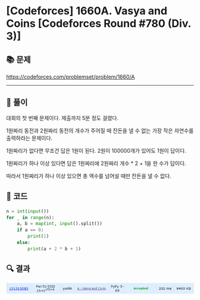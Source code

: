 # [Codeforces] 1660A. Vasya and Coins [Codeforces Round #780 (Div. 3)]

## 📚 문제

https://codeforces.com/problemset/problem/1660/A

---

## 📖 풀이

대회의 첫 번째 문제이다. 제출까지 5분 정도 걸렸다.

1원짜리 동전과 2원짜리 동전의 개수가 주어질 때 잔돈을 낼 수 없는 가장 작은 자연수를 출력하라는 문제이다.

1원짜리가 없다면 무조건 답은 1원이 된다. 2원이 100000개가 있어도 1원이 답이다.

1원짜리가 하나 이상 있다면 답은 1원짜리에 2원짜리 개수 * 2 + 1을 한 수가 답이다.

따라서 1원짜리가 하나 이상 있으면 총 액수를 넘어설 때만 잔돈을 낼 수 없다.

## 📒 코드

```python
n = int(input())
for _ in range(n):
    a, b = map(int, input().split())
    if a == 0:
        print(1)
    else:
        print(a + 2 * b + 1)
```

## 🔍 결과

![image-20220406230802597](README.assets/image-20220406230802597.png)